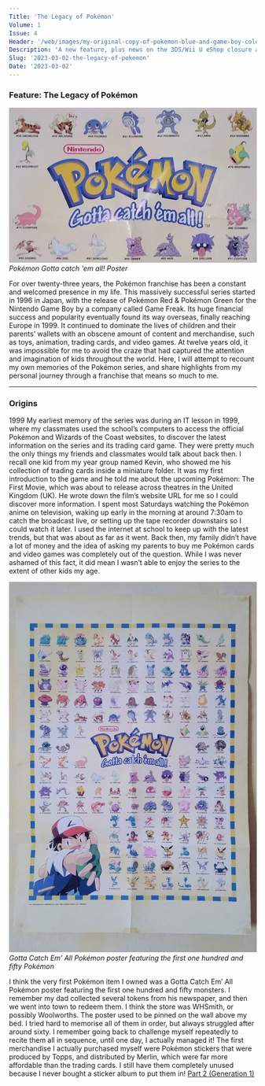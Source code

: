 ```yaml
---
Title: 'The Legacy of Pokémon'
Volume: 1
Issue: 4
Header: '/web/images/my-original-copy-of-pokemon-blue-and-game-boy-color.jpeg'
Description: 'A new feature, plus news on the 3DS/Wii U eShop closure and Pokémon Day thoughts!'
Slug: '2023-03-02-the-legacy-of-pokemon'
Date: '2023-03-02'
---
```

### Feature: The Legacy of Pokémon

[![Pokémon Gotta catch 'em all! Poster](/web/images/pokemon-gotta-catch-em-all-poster.jpeg)](/web/images/pokemon-gotta-catch-em-all-poster.jpeg)*Pokémon Gotta catch 'em all! Poster*

For over twenty-three years, the Pokémon franchise has been a constant and welcomed presence in my life. This massively successful series started in 1996 in Japan, with the release of Pokémon Red & Pokémon Green for the Nintendo Game Boy by a company called Game Freak. Its huge financial success and popularity eventually found its way overseas, finally reaching Europe in 1999. It continued to dominate the lives of children and their parents’ wallets with an obscene amount of content and merchandise, such as toys, animation, trading cards, and video games. At twelve years old, it was impossible for me to avoid the craze that had captured the attention and imagination of kids throughout the world. Here, I will attempt to recount my own memories of the Pokémon series, and share highlights from my personal journey through a franchise that means so much to me.
* * *
### Origins
1999
My earliest memory of the series was during an IT lesson in 1999, where my classmates used the school’s computers to access the official Pokémon and Wizards of the Coast websites, to discover the latest information on the series and its trading card game. They were pretty much the only things my friends and classmates would talk about back then. I recall one kid from my year group named Kevin, who showed me his collection of trading cards inside a miniature folder. It was my first introduction to the game and he told me about the upcoming Pokémon: The First Movie, which was about to release across theatres in the United Kingdom (UK). He wrote down the film’s website URL for me so I could discover more information.
I spent most Saturdays watching the Pokémon anime on television, waking up early in the morning at around 7:30am to catch the broadcast live, or setting up the tape recorder downstairs so I could watch it later. I used the internet at school to keep up with the latest trends, but that was about as far as it went. Back then, my family didn’t have a lot of money and the idea of asking my parents to buy me Pokémon cards and video games was completely out of the question. While I was never ashamed of this fact, it did mean I wasn’t able to enjoy the series to the extent of other kids my age.

[![Gotta Catch Em’ All Pokémon poster featuring the first one hundred and fifty Pokémon](/web/images/gotta-catch-em-all-pokemon-poster-featuring-the-first-one-hundred-and-fifty-pokemon.jpeg)](/web/images/gotta-catch-em-all-pokemon-poster-featuring-the-first-one-hundred-and-fifty-pokemon.jpeg)*Gotta Catch Em’ All Pokémon poster featuring the first one hundred and fifty Pokémon*

I think the very first Pokémon item I owned was a Gotta Catch Em’ All Pokémon poster featuring the first one hundred and fifty monsters. I remember my dad collected several tokens from his newspaper, and then we went into town to redeem them. I think the store was WHSmith, or possibly Woolworths. The poster used to be pinned on the wall above my bed. I tried hard to memorise all of them in order, but always struggled after around sixty. I remember going back to challenge myself repeatedly to recite them all in sequence, until one day, I actually managed it! The first merchandise I actually purchased myself were Pokémon stickers that were produced by Topps, and distributed by Merlin, which were far more affordable than the trading cards. I still have them completely unused because I never bought a sticker album to put them in!
[Part 2 (Generation 1)](https://johto.substack.com/p/the-legacy-of-pokemon-part-2)